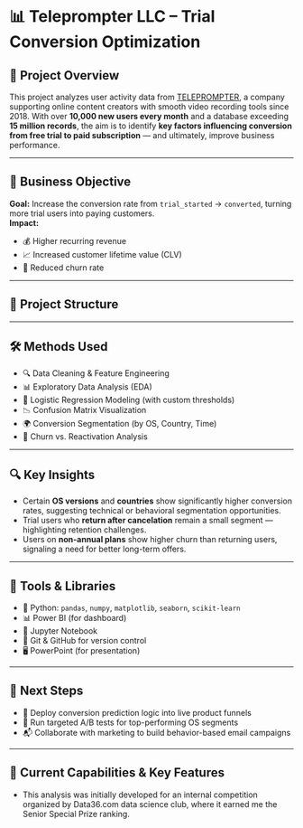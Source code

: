 # 📊 Teleprompter LLC – Trial Conversion Optimization

## 🧠 Project Overview  
This project analyzes user activity data from [TELEPROMPTER](https://www.teleprompter.com/), a company supporting online content creators with smooth video recording tools since 2018. With over **10,000 new users every month** and a database exceeding **15 million records**, the aim is to identify **key factors influencing conversion from free trial to paid subscription** — and ultimately, improve business performance.

---

## 🎯 Business Objective  
**Goal:** Increase the conversion rate from `trial_started` → `converted`, turning more trial users into paying customers.  
**Impact:**  
- 💰 Higher recurring revenue  
- 📈 Increased customer lifetime value (CLV)  
- 🔁 Reduced churn rate

---

## 📁 Project Structure


---

## 🛠️ Methods Used  
- 🔍 Data Cleaning & Feature Engineering  
- 📊 Exploratory Data Analysis (EDA)  
- 🤖 Logistic Regression Modeling (with custom thresholds)  
- 📉 Confusion Matrix Visualization  
- 🌍 Conversion Segmentation (by OS, Country, Time)  
- 🔁 Churn vs. Reactivation Analysis

---

## 🔍 Key Insights  
- Certain **OS versions** and **countries** show significantly higher conversion rates, suggesting technical or behavioral segmentation opportunities.  
- Trial users who **return after cancelation** remain a small segment — highlighting retention challenges.  
- Users on **non-annual plans** show higher churn than returning users, signaling a need for better long-term offers.

---

## 📌 Tools & Libraries  
- 🐍 Python: `pandas`, `numpy`, `matplotlib`, `seaborn`, `scikit-learn`
- 📊 Power BI (for dashboard) 
- 🧪 Jupyter Notebook  
- 🔄 Git & GitHub for version control  
- 🖥️ PowerPoint (for presentation)

---

## 🚀 Next Steps  
- 🚧 Deploy conversion prediction logic into live product funnels  
- 🧪 Run targeted A/B tests for top-performing OS segments  
- 📬 Collaborate with marketing to build behavior-based email campaigns

---

## 🚀 Current Capabilities & Key Features
- This analysis was initially developed for an internal competition organized by Data36.com data science club, where it earned me the Senior Special Prize ranking.



